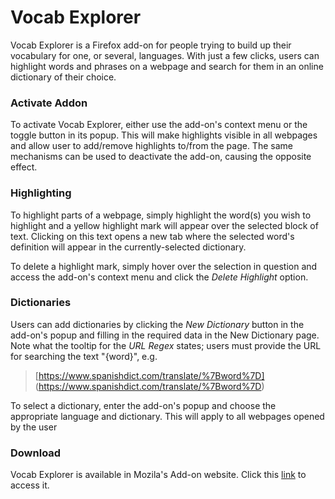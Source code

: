 # Vocab Explorer

Vocab Explorer is a Firefox add-on for people trying to build up their vocabulary for one, 
or several, languages. With just a few clicks, users can highlight words and phrases on a 
webpage and search for them in an online dictionary of their choice.

### Activate Addon

To activate Vocab Explorer, either use the add-on's context menu or the toggle button in 
its popup. This will make highlights visible in all webpages and allow user to add/remove 
highlights to/from the page. The same mechanisms can be used to deactivate the add-on, 
causing the opposite effect.

### Highlighting

To highlight parts of a webpage, simply highlight the word(s) you wish to highlight and a 
yellow highlight mark will appear over the selected block of text. Clicking on this text 
opens a new tab where the selected word's definition will appear in the currently-selected 
dictionary.

To delete a highlight mark, simply hover over the selection in question and access the 
add-on's context menu and click the _Delete Highlight_ option.

### Dictionaries

Users can add dictionaries by clicking the _New Dictionary_ button in the add-on's 
popup and filling in the required data in the New Dictionary page. Note what the tooltip
for the _URL Regex_ states; users must provide the URL for searching the text "{word}", 
e.g.  
>[https://www.spanishdict.com/translate/%7Bword%7D]
(https://www.spanishdict.com/translate/%7Bword%7D)

To select a dictionary, enter the add-on's popup and choose the appropriate language and
dictionary. This will apply to all webpages opened by the user

### Download
Vocab Explorer is available in Mozila's Add-on website. Click this [link](https://addons.mozilla.org/en-US/firefox/addon/vocab-explorer/) to access it.
